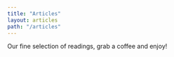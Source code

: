 ```yaml
---
title: "Articles"
layout: articles
path: "/articles"
---
```


Our fine selection of readings, grab a coffee and enjoy!
